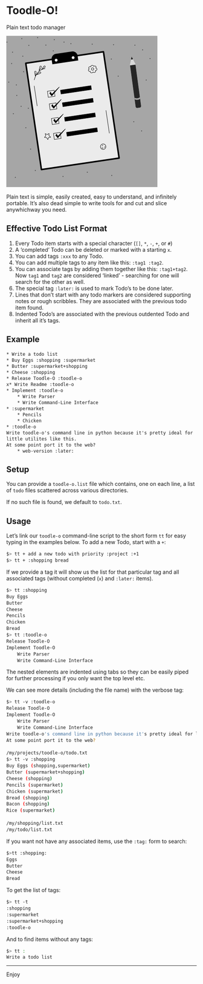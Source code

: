 # Toodle-O!

Plain text todo manager

![icon](./toodle-o.png)

Plain text is simple, easily created, easy to understand, and infinitely portable. It’s also dead simple to write tools for and cut and slice anywhichway you need.

## Effective Todo List Format

1. Every Todo item starts with a special character (`[]`, `*`, `-`, `+`, or `#`)
2. A ‘completed’ Todo can be deleted or marked with a starting `x`.
3. You can add tags `:xxx` to any Todo.
4. You can add multiple tags to any item like this: `:tag1 :tag2`. 
5. You can associate tags by adding them together like this: `:tag1+tag2`. Now `tag1` and `tag2` are considered ‘linked’ - searching for one will search for the other as well.
6. The special tag `:later:` is used to mark Todo’s to be done later.
7. Lines that don’t start with any todo markers are considered supporting notes or rough scribbles. They are associated with the previous todo item found.
8. Indented Todo’s are associated with the previous outdented Todo and inherit all it’s tags.

## Example

```
* Write a todo list
* Buy Eggs :shopping :supermarket
* Butter :supermarket+shopping
* Cheese :shopping
* Release Toodle-O :toodle-o
x* Write Readme :toodle-o
* Implement :toodle-o
	* Write Parser
	* Write Command-Line Interface
* :supermarket
	* Pencils
	* Chicken
* :toodle-o
Write toodle-o's command line in python because it's pretty ideal for little utilites like this.
At some point port it to the web?
	* web-version :later:
```

## Setup

You can provide a `toodle-o.list` file which contains, one on each line, a list of `todo` files scattered across various directories.

If no such file is found, we default to `todo.txt`.

## Usage

Let’s link our `toodle-o` command-line script to the short form `tt` for easy typing in the examples below. To add a new Todo, start with a `+`:

```sh
$> tt + add a new todo with priority :project :+1
$> tt + :shopping bread
```

If we provide a tag it will show us the list for that particular tag and all associated tags (without completed (`x`) and `:later:` items).

```sh
$> tt :shopping
Buy Eggs
Butter
Cheese
Pencils
Chicken
Bread
$> tt :toodle-o
Release Toodle-O
Implement Toodle-O
	Write Parser
	Write Command-Line Interface
```

The nested elements are indented using tabs so they can be easily piped for further processing if you only want the top level etc.

We can see more details (including the file name) with the verbose tag:

```sh
$> tt -v :toodle-o
Release Toodle-O
Implement Toodle-O
	Write Parser
	Write Command-Line Interface
Write toodle-o's command line in python because it's pretty ideal for little utilites like this.
At some point port it to the web?

/my/projects/toodle-o/todo.txt
$> tt -v :shopping
Buy Eggs (shopping,supermarket)
Butter (supermarket+shopping)
Cheese (shopping)
Pencils (supermarket)
Chicken (supermarket)
Bread (shopping)
Bacon (shopping)
Rice (supermarket)

/my/shopping/list.txt
/my/todo/list.txt
```

If you want not have any associated items, use the `:tag:` form to search:

```sh
$>tt :shopping:
Eggs
Butter
Cheese
Bread
```

To get the list of tags:

```sh
$> tt -t
:shopping
:supermarket
:supermarket+shopping
:toodle-o
```

And to find items without any tags:

```sh
$> tt :
Write a todo list
```

----

Enjoy